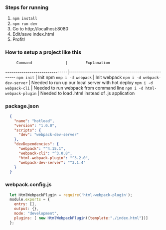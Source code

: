 ### Steps for running ### 
  1. `npm install`
  2. `npm run dev` 
  3. Go to http://localhost:8080
  4. Edit/save index.html
  5. Profit!

### How to setup a project like this ###
         Command               |        Explanation
-------------------------------|---------------------------------------------------
`npm init`                     | Init npm
`nmp i -d webpack`             | Init webpack
`npm i -d webpack-dev-server`  | Needed to run up our local server with hot deploy
`npm i -d webpack-cli`         | Needed to run webpack from command line
`npm i -d html-webpack-plugin` | Needed to load .html instead of .js application

### package.json ###
```json
  {
    "name": "hotload",
    "version": "1.0.0",
    "scripts": {
      "dev": "webpack-dev-server"
    },
    "devDependencies": {
      "webpack": "^4.15.1",
      "webpack-cli": "^3.0.8",
      "html-webpack-plugin": "^3.2.0",
      "webpack-dev-server": "^3.1.4"
    }
  }
```

### webpack.config.js ###
```javascript
  let HtmlWebpackPlugin = require('html-webpack-plugin');
  module.exports = {
    entry: [],
    output: {},
    mode: "development",
    plugins: [ new HtmlWebpackPlugin({template:"./index.html"})]
  };
```